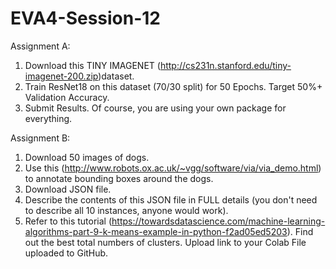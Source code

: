 # EVA4-Session-12

Assignment A:
1.	Download this TINY IMAGENET (http://cs231n.stanford.edu/tiny-imagenet-200.zip)dataset. 
2.	Train ResNet18 on this dataset (70/30 split) for 50 Epochs. Target 50%+ Validation Accuracy. 
3.	Submit Results. Of course, you are using your own package for everything.



Assignment B:
1.	Download 50 images of dogs. 
2.	Use this (http://www.robots.ox.ac.uk/~vgg/software/via/via_demo.html) to annotate bounding boxes around the dogs.
3.	Download JSON file. 
4.	Describe the contents of this JSON file in FULL details (you don't need to describe all 10 instances, anyone would work). 
5.	Refer to this tutorial (https://towardsdatascience.com/machine-learning-algorithms-part-9-k-means-example-in-python-f2ad05ed5203). Find out the best total numbers of clusters. Upload link to your Colab File uploaded to GitHub. 
